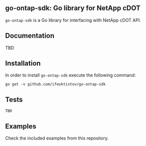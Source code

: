 ## go-ontap-sdk: Go library for NetApp cDOT

`go-ontap-sdk` is a Go library for interfacing with NetApp cDOT API.

## Documentation

TBD

## Installation

In order to install `go-ontap-sdk` execute the following command:

```
go get -v github.com/ifeoktistov/go-ontap-sdk
```

## Tests

```
TBD
```

## Examples

Check the included examples from this repository.
